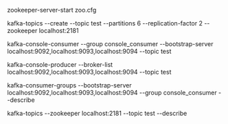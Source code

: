 zookeeper-server-start zoo.cfg

kafka-topics --create --topic test --partitions 6 --replication-factor 2 --zookeeper localhost:2181

kafka-console-consumer --group console_consumer --bootstrap-server localhost:9092,localhost:9093,localhost:9094 --topic test

kafka-console-producer --broker-list localhost:9092,localhost:9093,localhost:9094 --topic test

kafka-consumer-groups --bootstrap-server localhost:9092,localhost:9093,localhost:9094 --group console_consumer --describe

kafka-topics --zookeeper localhost:2181 --topic test --describe